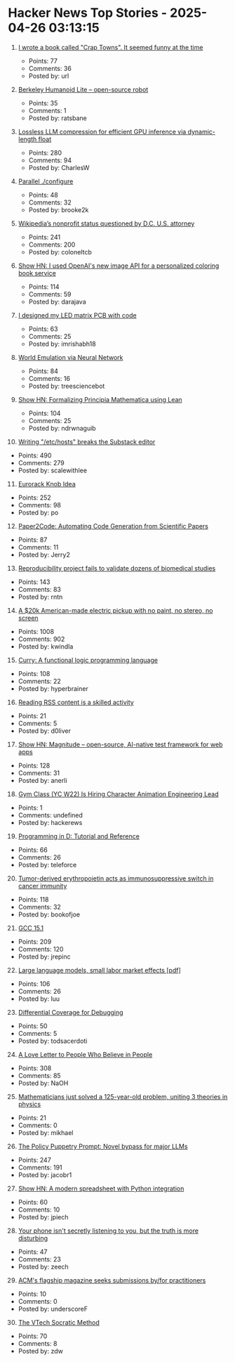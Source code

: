 # Hacker News Top Stories - 2025-04-26 03:13:15

1. [I wrote a book called "Crap Towns". It seemed funny at the time](https://samj.substack.com/p/that-joke-isnt-funny-any-more)
   - Points: 77
   - Comments: 36
   - Posted by: url

2. [Berkeley Humanoid Lite – open-source robot](https://lite.berkeley-humanoid.org/)
   - Points: 35
   - Comments: 1
   - Posted by: ratsbane

3. [Lossless LLM compression for efficient GPU inference via dynamic-length float](https://arxiv.org/abs/2504.11651)
   - Points: 280
   - Comments: 94
   - Posted by: CharlesW

4. [Parallel ./configure](https://tavianator.com/2025/configure.html)
   - Points: 48
   - Comments: 32
   - Posted by: brooke2k

5. [Wikipedia’s nonprofit status questioned by D.C. U.S. attorney](https://www.washingtonpost.com/technology/2025/04/25/wikipedia-nonprofit-ed-martin-letter/)
   - Points: 241
   - Comments: 200
   - Posted by: coloneltcb

6. [Show HN: I used OpenAI's new image API for a personalized coloring book service](https://clevercoloringbook.com/)
   - Points: 114
   - Comments: 59
   - Posted by: darajava

7. [I designed my LED matrix PCB with code](https://docs.tscircuit.com/tutorials/building-led-matrix)
   - Points: 63
   - Comments: 25
   - Posted by: imrishabh18

8. [World Emulation via Neural Network](https://madebyoll.in/posts/world_emulation_via_dnn/)
   - Points: 84
   - Comments: 16
   - Posted by: treesciencebot

9. [Show HN: Formalizing Principia Mathematica using Lean](https://github.com/ndrwnaguib/principia)
   - Points: 104
   - Comments: 25
   - Posted by: ndrwnaguib

10. [Writing "/etc/hosts" breaks the Substack editor](https://scalewithlee.substack.com/p/when-etchsts-breaks-your-substack)
   - Points: 490
   - Comments: 279
   - Posted by: scalewithlee

11. [Eurorack Knob Idea](https://mitxela.com/projects/euroknob)
   - Points: 252
   - Comments: 98
   - Posted by: po

12. [Paper2Code: Automating Code Generation from Scientific Papers](https://arxiv.org/abs/2504.17192)
   - Points: 87
   - Comments: 11
   - Posted by: Jerry2

13. [Reproducibility project fails to validate dozens of biomedical studies](https://www.nature.com/articles/d41586-025-01266-x)
   - Points: 143
   - Comments: 83
   - Posted by: rntn

14. [A $20k American-made electric pickup with no paint, no stereo, no screen](https://www.theverge.com/electric-cars/655527/slate-electric-truck-price-paint-radio-bezos)
   - Points: 1008
   - Comments: 902
   - Posted by: kwindla

15. [Curry: A functional logic programming language](https://curry-lang.org/)
   - Points: 108
   - Comments: 22
   - Posted by: hyperbrainer

16. [Reading RSS content is a skilled activity](https://www.doliver.org/articles/rss-as-a-skill)
   - Points: 21
   - Comments: 5
   - Posted by: d0liver

17. [Show HN: Magnitude – open-source, AI-native test framework for web apps](https://github.com/magnitudedev/magnitude)
   - Points: 128
   - Comments: 31
   - Posted by: anerli

18. [Gym Class (YC W22) Is Hiring Character Animation Engineering Lead](https://www.ycombinator.com/companies/gym-class-by-irl-studios/jobs/7UKmLED-gameplay-animation-engineer-staff-principal)
   - Points: 1
   - Comments: undefined
   - Posted by: hackerews

19. [Programming in D: Tutorial and Reference](https://ddili.org/ders/d.en/)
   - Points: 66
   - Comments: 26
   - Posted by: teleforce

20. [Tumor-derived erythropoietin acts as immunosuppressive switch in cancer immunity](https://www.science.org/doi/10.1126/science.adr3026)
   - Points: 118
   - Comments: 32
   - Posted by: bookofjoe

21. [GCC 15.1](https://gcc.gnu.org/gcc-15/)
   - Points: 209
   - Comments: 120
   - Posted by: jrepinc

22. [Large language models, small labor market effects [pdf]](https://bfi.uchicago.edu/wp-content/uploads/2025/04/BFI_WP_2025-56-1.pdf)
   - Points: 106
   - Comments: 26
   - Posted by: luu

23. [Differential Coverage for Debugging](https://research.swtch.com/diffcover)
   - Points: 50
   - Comments: 5
   - Posted by: todsacerdoti

24. [A Love Letter to People Who Believe in People](https://www.swiss-miss.com/2025/04/a-love-letter-to-people-who-believe-in-people.html)
   - Points: 308
   - Comments: 85
   - Posted by: NaOH

25. [Mathematicians just solved a 125-year-old problem, uniting 3 theories in physics](https://www.scientificamerican.com/article/lofty-math-problem-called-hilberts-sixth-closer-to-being-solved/)
   - Points: 21
   - Comments: 0
   - Posted by: mikhael

26. [The Policy Puppetry Prompt: Novel bypass for major LLMs](https://hiddenlayer.com/innovation-hub/novel-universal-bypass-for-all-major-llms/)
   - Points: 247
   - Comments: 191
   - Posted by: jacobr1

27. [Show HN: A modern spreadsheet with Python integration](https://citadel5.com/gs-calc.htm)
   - Points: 60
   - Comments: 10
   - Posted by: jpiech

28. [Your phone isn't secretly listening to you, but the truth is more disturbing](https://newatlas.com/computers/smartphone-listening-conversations-ads-facebook/)
   - Points: 47
   - Comments: 23
   - Posted by: zeech

29. [ACM's flagship magazine seeks submissions by/for practitioners](https://cacm.acm.org/practice/call-for-papers-cacm-practice-section/)
   - Points: 10
   - Comments: 0
   - Posted by: underscoreF

30. [The VTech Socratic Method](https://www.leadedsolder.com/2025/04/22/vtech-socrates-pickup.html)
   - Points: 70
   - Comments: 8
   - Posted by: zdw


